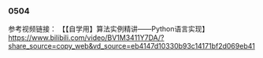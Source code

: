 

### 0504 
参考视频链接：
【【自学用】算法实例精讲——Python语言实现】
 https://www.bilibili.com/video/BV1M3411Y7DA/?share_source=copy_web&vd_source=eb4147d10330b93c14171bf2d069eb41